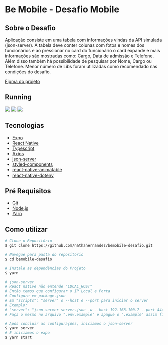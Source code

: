 # Be Mobile - Desafio Mobile

## Sobre o Desafio
Aplicação consiste em uma tabela com informações vindas da API simulada (json-server).
A tabela deve conter colunas com fotos e nomes dos funcionários e ao pressionar no card do funcionário o card expande e mais informações são mostradas como: Cargo, Data de admissão e Telefone.
Além disso também há possibilidade de pesquisar por Nome, Cargo ou Telefone.
Menor número de Libs foram utilizadas como recomendado nas condições do desafio.

[Figma do projeto](https://www.figma.com/file/yw6th52zE9bubewc6ayTg5/Teste---Be-mobile?node-id=0%3A1)

## Running
<div>
    <img src="https://media3.giphy.com/media/FCNgnsQQjs3vWRm4vv/giphy.gif?cid=790b761180425634bf36b5b6a74815852c580e02f6194217&rid=giphy.gif&ct=g" />
    <img src="https://media1.giphy.com/media/LEFSaYah68RppUltUW/giphy.gif?cid=790b76114d9ed10673c7aa2e34d1e7d574e9d31ce49ff8bb&rid=giphy.gif&ct=g" />
    <img src="https://media4.giphy.com/media/qdLx2q9DnTPCHuGNno/giphy.gif?cid=790b761173ce13cc3a5eaa03c1f186fae4546d9e359905a3&rid=giphy.gif&ct=g" />
</div>

## Tecnologias

- [Expo][1]
- [React Native][2]
- [Typescript][3]
- [Axios][4]
- [json-server][5]
- [styled-components][6]
- [react-native-animatable][7]
- [react-native-dotenv][8]

[1]: https://expo.dev/
[2]: https://reactnative.dev/
[3]: https://www.typescriptlang.org/
[4]: https://axios-http.com/ptbr/docs/intro
[5]: https://github.com/typicode/json-server
[6]: https://styled-components.com/
[7]: https://github.com/oblador/react-native-animatable

## Pré Requisitos
- [Git][8]
- [Node.js][9]
- [Yarn][10]

[8]: https://git-scm.com/
[9]: https://nodejs.org/en/
[10]: https://yarnpkg.com/

## Como utilizar
```bash
# Clone o Repositório
$ git clone https://github.com/nathahernandez/bemobile-desafio.git

# Navegue para pasta do repositório
$ cd bemobile-desafio

# Instale as dependências do Projeto
$ yarn

# json-server
# React native não entende "LOCAL_HOST"
# Então temos que configurar o IP Local e Porta
# Configure em package.json
# Em "scripts": "server" o --host e --port para iniciar o server
# Exemplo:
# "server": "json-server server.json -w --host 192.168.100.7 --port 4444"
# Faça o mesmo no arquivo ".env.example" e apague o ".example" assim ficando ".env"

# Após concluir as configurações, iniciamos o json-server
$ yarn server
# E iniciamos o expo
$ yarn start
```
